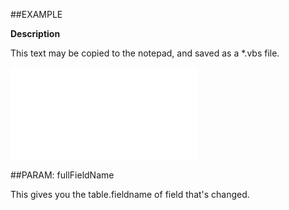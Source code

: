 

##EXAMPLE

**Description**

This text may be copied to the notepad, and saved as a *.vbs file.

![](../../Examples/vbs/ClientScript.OnCurrentPersonFieldChanged.vbs.txt)







##PARAM: fullFieldName


This gives you the table.fieldname of field that's changed.




